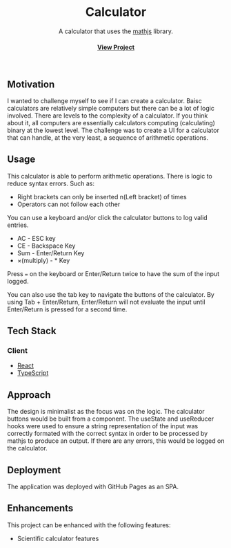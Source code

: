 <div align="center">

  <h1>Calculator</h1>
  
 
A calculator that uses the [mathjs](https://mathjs.org) library.

<h4>
    <a href="https://excelsior2021.github.io/calculator">View Project</a>
</div>

<br />

<!-- About the Project -->

## Motivation

I wanted to challenge myself to see if I can create a calculator. Baisc calculators are relatively simple computers but there can be a lot of logic involved. There are levels to the complexity of a calculator. If you think about it, all computers are essentially calculators computing (calculating) binary at the lowest level. The challenge was to create a UI for a calculator that can handle, at the very least, a sequence of arithmetic operations.

## Usage

This calculator is able to perform arithmetic operations. There is logic to reduce syntax errors. Such as:

- Right brackets can only be inserted n(Left bracket) of times
- Operators can not follow each other

You can use a keyboard and/or click the calculator buttons to log valid entries.

- AC - ESC key
- CE - Backspace Key
- Sum - Enter/Return Key
- ×(multiply) - \* Key

Press `=` on the keyboard or Enter/Return twice to have the sum of the input logged.

You can also use the tab key to navigate the buttons of the calculator. By using Tab + Enter/Return, Enter/Return will not evaluate the input until Enter/Return is pressed for a second time.

<!-- TechStack -->

## Tech Stack

### Client

- [React](https://react.dev)
- [TypeScript](https://www.typescriptlang.org)

## Approach

The design is minimalist as the focus was on the logic. The calculator buttons would be built from a component. The useState and useReducer hooks were used to ensure a string representation of the input was correctly formated with the correct syntax in order to be processed by mathjs to produce an output. If there are any errors, this would be logged on the calculator.

## Deployment

The application was deployed with GitHub Pages as an SPA.

## Enhancements

This project can be enhanced with the following features:

- Scientific calculator features
